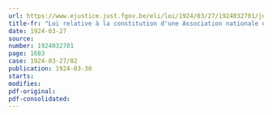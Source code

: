```yaml
---
url: https://www.ejustice.just.fgov.be/eli/loi/1924/03/27/1924032701/justel
title-fr: "Loi relative à la constitution d'une Association nationale des industriels et commerçants pour la réparation des dommages de guerre"
date: 1924-03-27
source:
number: 1924032701
page: 1683
case: 1924-03-27/02
publication: 1924-03-30
starts:
modifies:
pdf-original:
pdf-consolidated:
---
```


